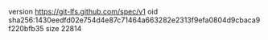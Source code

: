 version https://git-lfs.github.com/spec/v1
oid sha256:1430eedfd02e754d4e87c71464a663282e2313f9efa0804d9cbaca9f220bfb35
size 22814

